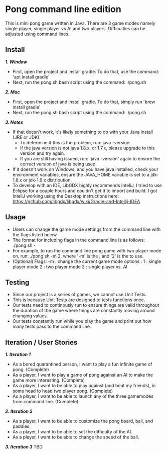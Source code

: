 # Pong command line edition
This is mini pong game written in Java. There are 3 game modes namely single player, single player vs AI and two players. Difficulties can be adjusted using command lines.

## Install
***1. Window***

- First, open the project and install gradle. To do that, use the command: 'apt install gradle'
- Next, run the pong.sh bash script using the command: ./pong.sh

***2. Mac***
- First, open the project and install gradle. To do that, simply run 'brew install gradle'
- Next, run the pong.sh bash script using the command: ./pong.sh

***3. Notes***
- If that doesn't work, it's likely something to do with your Java install (JRE or JDK).
    - To determine if this is the problem, run: java -version
    - If the java version is not java 1.8.x, or 1.7.x, please upgrade to this version and try again. 
    - If you are still having issued, run: 'java -version' again to ensure the correct version of java is being used.
- If it doesn't work on Windows, and you have java installed, check your environment variables, ensure the JAVA_HOME variable is set to a jdk-1.8.x or jdk-1.9.x distribution. 
- To develop with an IDE, LibGDX highly recommends InteliJ, I tried to use Eclipse for a couple hours and couldn't get it to import and build. I got InteliJ working using the Desktop instructions here: https://github.com/libgdx/libgdx/wiki/Gradle-and-Intellij-IDEA

## Usage 
- Users can change the game mode settings from the command line with the flags listed below 
- The format for including flags in the command line is as follows: ./pong.sh -<flag name> <flag value>
- For example, to run the command line pong game with two player mode on, run: ./pong.sh -m 2, where '-m' is the <flag name>, and '2' is the <flag value> to use. 
- (Optional) Flags: 
    -m <game mode> : change the current game mode
        <game mode> options : 
            1 : single player mode 
            2 : two player mode 
            3 : single player vs. AI 
            
## Testing
- Since our project is a series of games, we cannot use Unit Tests.
- This is because Unit Tests are designed to tests functions once.
- Our tests need to continously run to ensure things are valid throughout the duration of the game where things are constantly moving around changing values. 
- Our tests constantly run while you play the game and print out how many tests pass to the command line. 

## Iteration / User Stories
***1. Iteration 1***
- As a bored quarantined person, I want to play a fun infinite game of pong. (Complete)
- As a player, I want to play a game of pong against an AI to make the game more interesting. (Complete)
- As a player, I want to be able to play against (and beat my friends), in some head to head two player pong. (Complete)
- As a player, I want to be able to launch any of the three gamemodes from command line. (Complete)

***2. Iteration 2***
- As a player, I want to be able to customize the pong board, ball, and paddles.
- As a player, I want to be able to set the difficulty of the AI.
- As a player, I want to be able to change the speed of the ball.

***3. Iteration 3***
TBD
